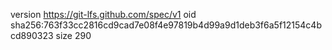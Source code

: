 version https://git-lfs.github.com/spec/v1
oid sha256:763f33cc2816cd9cad7e08f4e97819b4d99a9d1deb3f6a5f12154c4bcd890323
size 290
